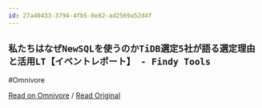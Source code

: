 ```yaml
---
id: 27a40433-3794-4fb5-8e82-ad2569a52d4f
---
```


## `私たちはなぜNewSQLを使うのかTiDB選定5社が語る選定理由と活用LT【イベントレポート】 - Findy Tools`
#Omnivore

[Read on Omnivore](https://omnivore.app/me/new-sql-ti-db-5-lt-findy-tools-191c508cd7c) / [Read Original](https://findy-tools.io/articles/event-report-TiDB/10)


